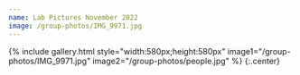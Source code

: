 ```yaml
---
name: Lab Pictures November 2022
image: /group-photos/IMG_9971.jpg
---
```


{% include gallery.html style="width:580px;height:580px" image1="/group-photos/IMG_9971.jpg" image2="/group-photos/people.jpg" %} {:.center}
